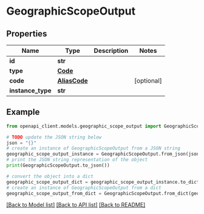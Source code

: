 # GeographicScopeOutput


## Properties

Name | Type | Description | Notes
------------ | ------------- | ------------- | -------------
**id** | **str** |  | 
**type** | [**Code**](Code.md) |  | 
**code** | [**AliasCode**](AliasCode.md) |  | [optional] 
**instance_type** | **str** |  | 

## Example

```python
from openapi_client.models.geographic_scope_output import GeographicScopeOutput

# TODO update the JSON string below
json = "{}"
# create an instance of GeographicScopeOutput from a JSON string
geographic_scope_output_instance = GeographicScopeOutput.from_json(json)
# print the JSON string representation of the object
print(GeographicScopeOutput.to_json())

# convert the object into a dict
geographic_scope_output_dict = geographic_scope_output_instance.to_dict()
# create an instance of GeographicScopeOutput from a dict
geographic_scope_output_from_dict = GeographicScopeOutput.from_dict(geographic_scope_output_dict)
```
[[Back to Model list]](../README.md#documentation-for-models) [[Back to API list]](../README.md#documentation-for-api-endpoints) [[Back to README]](../README.md)


